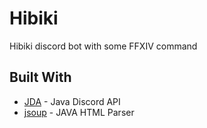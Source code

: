 # Hibiki
Hibiki discord bot with some FFXIV command

## Built With
* [JDA](https://github.com/DV8FromTheWorld/JDA) - Java Discord API
* [jsoup](https://jsoup.org/) - JAVA HTML Parser
